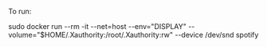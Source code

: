 To run:

sudo docker run --rm -it --net=host --env="DISPLAY" --volume="$HOME/.Xauthority:/root/.Xauthority:rw" --device /dev/snd spotify
